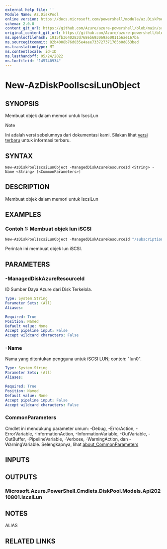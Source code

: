 ```yaml
---
external help file: ''
Module Name: Az.DiskPool
online version: https://docs.microsoft.com/powershell/module/az.DiskPool/new-AzDiskPoolIscsiLunObject
schema: 2.0.0
content_git_url: https://github.com/Azure/azure-powershell/blob/main/src/DiskPool/help/New-AzDiskPoolIscsiLunObject.md
original_content_git_url: https://github.com/Azure/azure-powershell/blob/main/src/DiskPool/help/New-AzDiskPoolIscsiLunObject.md
ms.openlocfilehash: 1915fb3640283d768eb693069a60011b6ae167ba
ms.sourcegitcommit: 82b4008b76d035e4aee733727371765b0d853bed
ms.translationtype: MT
ms.contentlocale: id-ID
ms.lasthandoff: 05/24/2022
ms.locfileid: "145740934"
---
```

# New-AzDiskPoolIscsiLunObject

## SYNOPSIS
Membuat objek dalam memori untuk IscsiLun

> [!NOTE]
>Ini adalah versi sebelumnya dari dokumentasi kami. Silakan lihat [versi terbaru](/powershell/module/az.diskpool/new-azdiskpooliscsilunobject) untuk informasi terbaru.

## SYNTAX

```
New-AzDiskPoolIscsiLunObject -ManagedDiskAzureResourceId <String> -Name <String> [<CommonParameters>]
```

## DESCRIPTION
Membuat objek dalam memori untuk IscsiLun

## EXAMPLES

### Contoh 1: Membuat objek lun iSCSI
```powershell
New-AzDiskPoolIscsiLunObject -ManagedDiskAzureResourceId "/subscriptions/xxxxxxxx-xxxx-xxxx-xxxx-xxxxxxxxxxxx/resourceGroups/storagepool-rg-test/providers/Microsoft.Compute/disks/disk-pool-disk-1" -Name 'lun0'
```

Perintah ini membuat objek lun iSCSI.

## PARAMETERS

### -ManagedDiskAzureResourceId
ID Sumber Daya Azure dari Disk Terkelola.

```yaml
Type: System.String
Parameter Sets: (All)
Aliases:

Required: True
Position: Named
Default value: None
Accept pipeline input: False
Accept wildcard characters: False
```

### -Name
Nama yang ditentukan pengguna untuk iSCSI LUN; contoh: "lun0".

```yaml
Type: System.String
Parameter Sets: (All)
Aliases:

Required: True
Position: Named
Default value: None
Accept pipeline input: False
Accept wildcard characters: False
```

### CommonParameters
Cmdlet ini mendukung parameter umum: -Debug, -ErrorAction, -ErrorVariable, -InformationAction, -InformationVariable, -OutVariable, -OutBuffer, -PipelineVariable, -Verbose, -WarningAction, dan -WarningVariable. Selengkapnya, lihat [about_CommonParameters](http://go.microsoft.com/fwlink/?LinkID=113216)

## INPUTS

## OUTPUTS

### Microsoft.Azure.PowerShell.Cmdlets.DiskPool.Models.Api20210801.IscsiLun

## NOTES

ALIAS

## RELATED LINKS

